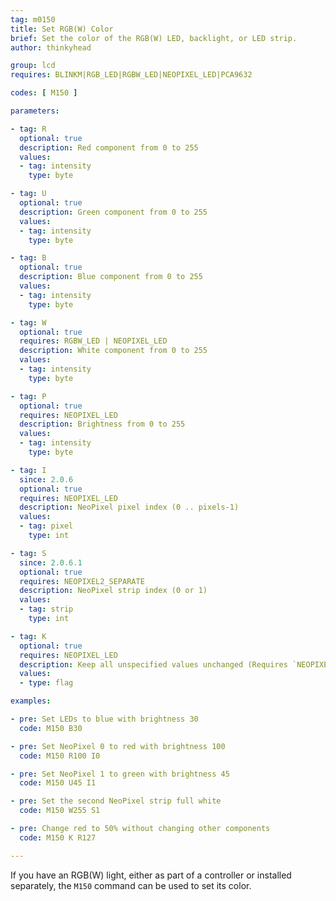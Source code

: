 ```yaml
---
tag: m0150
title: Set RGB(W) Color
brief: Set the color of the RGB(W) LED, backlight, or LED strip.
author: thinkyhead

group: lcd
requires: BLINKM|RGB_LED|RGBW_LED|NEOPIXEL_LED|PCA9632

codes: [ M150 ]

parameters:

- tag: R
  optional: true
  description: Red component from 0 to 255
  values:
  - tag: intensity
    type: byte

- tag: U
  optional: true
  description: Green component from 0 to 255
  values:
  - tag: intensity
    type: byte

- tag: B
  optional: true
  description: Blue component from 0 to 255
  values:
  - tag: intensity
    type: byte

- tag: W
  optional: true
  requires: RGBW_LED | NEOPIXEL_LED
  description: White component from 0 to 255
  values:
  - tag: intensity
    type: byte

- tag: P
  optional: true
  requires: NEOPIXEL_LED
  description: Brightness from 0 to 255
  values:
  - tag: intensity
    type: byte

- tag: I
  since: 2.0.6
  optional: true
  requires: NEOPIXEL_LED
  description: NeoPixel pixel index (0 .. pixels-1)
  values:
  - tag: pixel
    type: int

- tag: S
  since: 2.0.6.1
  optional: true
  requires: NEOPIXEL2_SEPARATE
  description: NeoPixel strip index (0 or 1)
  values:
  - tag: strip
    type: int

- tag: K
  optional: true
  requires: NEOPIXEL_LED
  description: Keep all unspecified values unchanged (Requires `NEOPIXEL_LED`)
  values:
  - type: flag

examples:

- pre: Set LEDs to blue with brightness 30
  code: M150 B30

- pre: Set NeoPixel 0 to red with brightness 100
  code: M150 R100 I0

- pre: Set NeoPixel 1 to green with brightness 45
  code: M150 U45 I1

- pre: Set the second NeoPixel strip full white
  code: M150 W255 S1

- pre: Change red to 50% without changing other components
  code: M150 K R127

---
```


If you have an RGB(W) light, either as part of a controller or installed separately, the `M150` command can be used to set its color.
